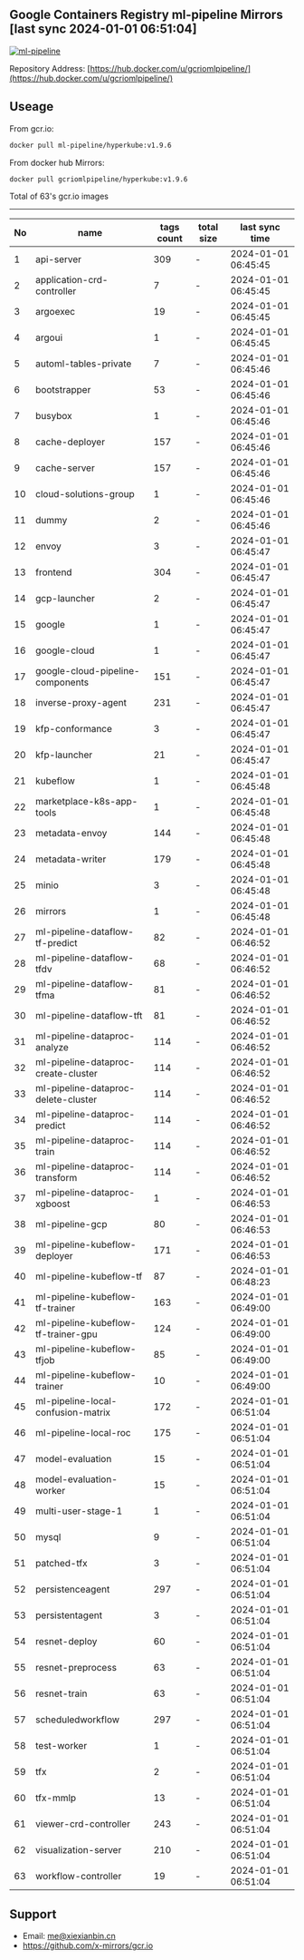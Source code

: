 Google Containers Registry ml-pipeline Mirrors [last sync 2024-01-01 06:51:04]
-------

[![ml-pipeline](https://github.com/x-mirrors/gcr.io/actions/workflows/gcr.io-ml-pipeline.yml/badge.svg?branch=main)](https://github.com/x-mirrors/gcr.io/actions/workflows/gcr.io-ml-pipeline.yml)

Repository Address: [https://hub.docker.com/u/gcriomlpipeline/](https://hub.docker.com/u/gcriomlpipeline/)

Useage
-------

From gcr.io:
```bash
docker pull ml-pipeline/hyperkube:v1.9.6
```

From docker hub Mirrors:
```bash
docker pull gcriomlpipeline/hyperkube:v1.9.6
```

Total of 63's gcr.io images

-------

| No  | name | tags count | total size | last sync time |
| --- | ----- | ---------- | ---------- | -------------- |
| 1 | api-server | 309 | - | 2024-01-01 06:45:45 |
| 2 | application-crd-controller | 7 | - | 2024-01-01 06:45:45 |
| 3 | argoexec | 19 | - | 2024-01-01 06:45:45 |
| 4 | argoui | 1 | - | 2024-01-01 06:45:45 |
| 5 | automl-tables-private | 7 | - | 2024-01-01 06:45:46 |
| 6 | bootstrapper | 53 | - | 2024-01-01 06:45:46 |
| 7 | busybox | 1 | - | 2024-01-01 06:45:46 |
| 8 | cache-deployer | 157 | - | 2024-01-01 06:45:46 |
| 9 | cache-server | 157 | - | 2024-01-01 06:45:46 |
| 10 | cloud-solutions-group | 1 | - | 2024-01-01 06:45:46 |
| 11 | dummy | 2 | - | 2024-01-01 06:45:46 |
| 12 | envoy | 3 | - | 2024-01-01 06:45:47 |
| 13 | frontend | 304 | - | 2024-01-01 06:45:47 |
| 14 | gcp-launcher | 2 | - | 2024-01-01 06:45:47 |
| 15 | google | 1 | - | 2024-01-01 06:45:47 |
| 16 | google-cloud | 1 | - | 2024-01-01 06:45:47 |
| 17 | google-cloud-pipeline-components | 151 | - | 2024-01-01 06:45:47 |
| 18 | inverse-proxy-agent | 231 | - | 2024-01-01 06:45:47 |
| 19 | kfp-conformance | 3 | - | 2024-01-01 06:45:47 |
| 20 | kfp-launcher | 21 | - | 2024-01-01 06:45:47 |
| 21 | kubeflow | 1 | - | 2024-01-01 06:45:48 |
| 22 | marketplace-k8s-app-tools | 1 | - | 2024-01-01 06:45:48 |
| 23 | metadata-envoy | 144 | - | 2024-01-01 06:45:48 |
| 24 | metadata-writer | 179 | - | 2024-01-01 06:45:48 |
| 25 | minio | 3 | - | 2024-01-01 06:45:48 |
| 26 | mirrors | 1 | - | 2024-01-01 06:45:48 |
| 27 | ml-pipeline-dataflow-tf-predict | 82 | - | 2024-01-01 06:46:52 |
| 28 | ml-pipeline-dataflow-tfdv | 68 | - | 2024-01-01 06:46:52 |
| 29 | ml-pipeline-dataflow-tfma | 81 | - | 2024-01-01 06:46:52 |
| 30 | ml-pipeline-dataflow-tft | 81 | - | 2024-01-01 06:46:52 |
| 31 | ml-pipeline-dataproc-analyze | 114 | - | 2024-01-01 06:46:52 |
| 32 | ml-pipeline-dataproc-create-cluster | 114 | - | 2024-01-01 06:46:52 |
| 33 | ml-pipeline-dataproc-delete-cluster | 114 | - | 2024-01-01 06:46:52 |
| 34 | ml-pipeline-dataproc-predict | 114 | - | 2024-01-01 06:46:52 |
| 35 | ml-pipeline-dataproc-train | 114 | - | 2024-01-01 06:46:52 |
| 36 | ml-pipeline-dataproc-transform | 114 | - | 2024-01-01 06:46:52 |
| 37 | ml-pipeline-dataproc-xgboost | 1 | - | 2024-01-01 06:46:53 |
| 38 | ml-pipeline-gcp | 80 | - | 2024-01-01 06:46:53 |
| 39 | ml-pipeline-kubeflow-deployer | 171 | - | 2024-01-01 06:46:53 |
| 40 | ml-pipeline-kubeflow-tf | 87 | - | 2024-01-01 06:48:23 |
| 41 | ml-pipeline-kubeflow-tf-trainer | 163 | - | 2024-01-01 06:49:00 |
| 42 | ml-pipeline-kubeflow-tf-trainer-gpu | 124 | - | 2024-01-01 06:49:00 |
| 43 | ml-pipeline-kubeflow-tfjob | 85 | - | 2024-01-01 06:49:00 |
| 44 | ml-pipeline-kubeflow-trainer | 10 | - | 2024-01-01 06:49:00 |
| 45 | ml-pipeline-local-confusion-matrix | 172 | - | 2024-01-01 06:51:04 |
| 46 | ml-pipeline-local-roc | 175 | - | 2024-01-01 06:51:04 |
| 47 | model-evaluation | 15 | - | 2024-01-01 06:51:04 |
| 48 | model-evaluation-worker | 15 | - | 2024-01-01 06:51:04 |
| 49 | multi-user-stage-1 | 1 | - | 2024-01-01 06:51:04 |
| 50 | mysql | 9 | - | 2024-01-01 06:51:04 |
| 51 | patched-tfx | 3 | - | 2024-01-01 06:51:04 |
| 52 | persistenceagent | 297 | - | 2024-01-01 06:51:04 |
| 53 | persistentagent | 3 | - | 2024-01-01 06:51:04 |
| 54 | resnet-deploy | 60 | - | 2024-01-01 06:51:04 |
| 55 | resnet-preprocess | 63 | - | 2024-01-01 06:51:04 |
| 56 | resnet-train | 63 | - | 2024-01-01 06:51:04 |
| 57 | scheduledworkflow | 297 | - | 2024-01-01 06:51:04 |
| 58 | test-worker | 1 | - | 2024-01-01 06:51:04 |
| 59 | tfx | 2 | - | 2024-01-01 06:51:04 |
| 60 | tfx-mmlp | 13 | - | 2024-01-01 06:51:04 |
| 61 | viewer-crd-controller | 243 | - | 2024-01-01 06:51:04 |
| 62 | visualization-server | 210 | - | 2024-01-01 06:51:04 |
| 63 | workflow-controller | 19 | - | 2024-01-01 06:51:04 |

Support
-------

- Email: me@xiexianbin.cn
- https://github.com/x-mirrors/gcr.io